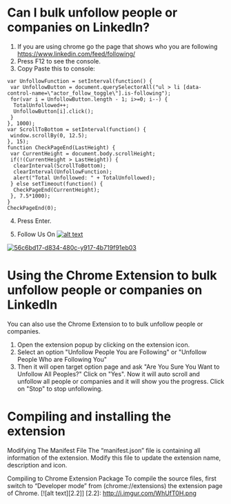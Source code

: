 # Can I bulk unfollow people or companies on LinkedIn?

1. If you are using chrome go the page that shows who you are following  https://www.linkedin.com/feed/following/
2. Press F12 to see the console.
3. Copy Paste this to console:

```TotalUnfollowed = 0;
var UnfollowFunction = setInterval(function() {
 var UnfollowButton = document.querySelectorAll("ul > li [data-control-name=\"actor_follow_toggle\"].is-following");
 for(var i = UnfollowButton.length - 1; i>=0; i--) {
  TotalUnfollowed++;
  UnfollowButton[i].click();
 }
}, 1000);
var ScrollToBottom = setInterval(function() {
 window.scrollBy(0, 12.5);
}, 15);
function CheckPageEnd(LastHeight) {
 var CurrentHeight = document.body.scrollHeight;
 if(!(CurrentHeight > LastHeight)) {
  clearInterval(ScrollToBottom);
  clearInterval(UnfollowFunction);
  alert("Total Unfollowed: " + TotalUnfollowed);
 } else setTimeout(function() {
  CheckPageEnd(CurrentHeight);
 }, 7.5*1000);
}
CheckPageEnd(0);
```
4. Press Enter. 

5. Follow Us On [![alt text][2.1]][2]

[2.1]: http://i.imgur.com/P3YfQoD.png 
[2]: http://www.facebook.com/SingaporeTechEntrepreneurs/

<a href="https://user-images.githubusercontent.com/31100945/29992087-17962570-8fc6-11e7-87b9-698561973c3e.gif" target="_blank"><img src="https://user-images.githubusercontent.com/31100945/29992087-17962570-8fc6-11e7-87b9-698561973c3e.gif" alt="56c6bd17-d834-480c-y917-4b719f91eb03" style="max-width:100%;"></a>


# Using the Chrome Extension to bulk unfollow people or companies on LinkedIn

You can also use the Chrome Extension to to bulk unfollow people or companies.
1. Open the extension popup by clicking on the extension icon.
2. Select an option "Unfollow People You are Following" or "Unfollow People Who are Following You"
3. Then it will open target option page and ask "Are You Sure You Want to Unfollow All Peoples?" Click on "Yes".
Now it will auto scroll and unfollow all people or companies and it will show you the progress. Click on "Stop" to stop unfollowing.


# Compiling and installing the extension

Modifying The Manifest File
The “manifest.json” file is containing all information of the extension. Modify this file to update the extension name, description and icon.

Compiling to Chrome Extension Package
To compile the source files, first switch to “Developer mode” from (chrome://extensions) the extension page of Chrome.
[![alt text][2.2]]
[2.2]: http://i.imgur.com/WhUfT0H.png

